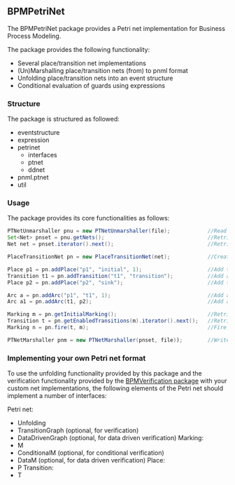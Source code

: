 ## BPMPetriNet
The BPMPetriNet package provides a Petri net implementation for Business Process Modeling.

The package provides the following functionality:
* Several place/transition net implementations
* (Un)Marshalling place/transition nets (from) to pnml format
* Unfolding place/transition nets into an event structure
* Conditional evaluation of guards using expressions

### Structure
The package is structured as followed:

* eventstructure
* expression
* petrinet
  * interfaces
  * ptnet
  * ddnet
* pnml.ptnet
* util

### Usage
The package provides its core functionalities as follows:

```Java
PTNetUnmarshaller pnu = new PTNetUnmarshaller(file);            //Read the pnml file
Set<Net> pnset = pnu.getNets();                                 //Retrieve the different nets from the file
Net net = pnset.iterator().next();                              //Retrieve a pnml place/transition net

PlaceTransitionNet pn = new PlaceTransitionNet(net);            //Create the required net type from the pnml net

Place p1 = pn.addPlace("p1", "initial", 1);                     //Add the initial place with 1 token
Transition t1 = pn.addTransition("t1", "transition");           //Add a transition
Place p2 = pn.addPlace("p2", "sink");                           //Add the sink place

Arc a = pn.addArc("p1", "t1", 1);                               //Add an arc by name with weight 1
Arc a1 = pn.addArc(t1, p2);                                     //Add another arc with standard weight

Marking m = pn.getInitialMarking();                             //Retrieve the initial marking
Transition t = pn.getEnabledTransitions(m).iterator().next();   //Retrieve an enabled transition
Marking n = pn.fire(t, m);                                      //Fire the transition

PTNetMarshaller pnm = new PTNetMarshaller(pnset, file));        //Write the pnml file
```

### Implementing your own Petri net format
To use the unfolding functionality provided by this package and the verification functionality
provided by the [BPMVerification package](https://github.com/rug-ds-lab/BPMVerification) with
your custom net implementations, the following elements of the Petri net should implement a
number of interfaces:

Petri net:
* Unfolding
* TransitionGraph (optional, for verification)
* DataDrivenGraph (optional, for data driven verification)
Marking:
* M
* ConditionalM (optional, for conditional verification)
* DataM (optional, for data driven verification)
Place:
* P
Transition:
* T